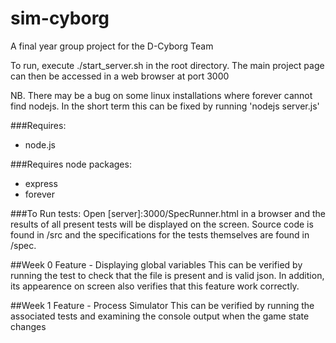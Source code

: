 sim-cyborg
==========

A final year group project for the D-Cyborg Team

To run, execute ./start_server.sh in the root directory. The main project page can then be accessed in a web browser at port 3000

NB. There may be a bug on some linux installations where forever cannot find nodejs. In the short term this can be fixed by running 'nodejs server.js'

###Requires:
* node.js

###Requires node packages:
* express
* forever

###To Run tests:
Open [server]:3000/SpecRunner.html in a browser and the results of all present tests will be displayed on the screen. Source code is found in /src and the specifications for the tests themselves are found in /spec.

##Week 0
Feature - Displaying global variables
This can be verified by running the test to check that the file is present and is valid json. In addition, its appearence on screen also verifies that this feature work correctly.

##Week 1
Feature - Process Simulator
This can be verified by running the associated tests and examining the console output when the game state changes
